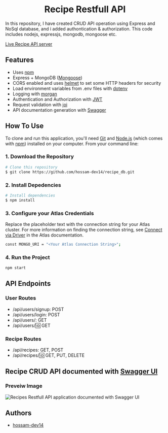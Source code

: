 
<h1 align="center">Recipe Restfull API</h1>

In this repository, I have created CRUD API operation using Express and NoSql database, and i added authontication & authorization. This code includes nodejs, expressjs, mongodb, mongoose etc.

[Live Recipe API server](https://recipe-rest-api-fytu.onrender.com/)


## Features
- Uses [npm](https://npmjs.com)
- Express + MongoDB ([Mongoose](http://mongoosejs.com/))
- CORS enabled and uses [helmet](https://github.com/helmetjs/helmet) to set some HTTP headers for security
- Load environment variables from .env files with [dotenv](https://github.com/rolodato/dotenv-safe)
- Logging with [morgan](https://github.com/expressjs/morgan)
- Authentication and Authorization with [JWT](https://jwt.io/)
- Request validation with [joi](https://github.com/hapijs/joi)
- API documentation generation with [Swagger](https://swagger.io/)


## How To Use

To clone and run this application, you'll need [Git](https://git-scm.com) and [Node.js](https://nodejs.org/en/download/) (which comes with [npm](http://npmjs.com)) installed on your computer. From your command line:


### 1. Download the Repository
```bash
# Clone this repository
$ git clone https://github.com/hossam-dev14/recipe_db.git
```
### 2. Install Depedencies
```bash
# Install dependencies
$ npm install
```

### 3. Configure your Atlas Credentials
Replace the placeholder text with the connection string for your Atlas cluster. For more information on finding the connection string, see [Connect via Driver](https://www.mongodb.com/docs/atlas/driver-connection/) in the Atlas documentation.
```bash
const MONGO_URI = "<Your Atlas Connection String>";
```

### 4. Run the Project
```bash
npm start
```

## API Endpoints

### User Routes
- /api/users/signup: POST
- /api/users/login: POST
- /api/users/: GET
- /api/users/:id: GET

### Recipe Routes
- /api/recipes: GET, POST
- /api/recipes/:id: GET, PUT, DELETE


## Recipe CRUD API documented with [Swagger UI](https://recipe-rest-api-fytu.onrender.com/api-docs/)

### Preveiw Image
![Recipes Restfull API application documented with Swagger UI](https://github.com/hossam-dev14/recipe_crud_api/assets/73648971/1bb68823-cb99-4993-91c9-f431213b5fbb)


## Authors
- [hossam-dev14](https://hossam-dev14.github.io/)
